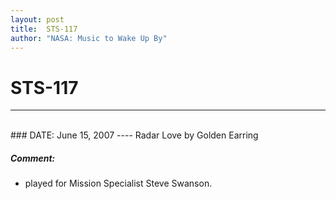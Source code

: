 ```yaml
---
layout: post
title:  STS-117
author: "NASA: Music to Wake Up By"
---
```


# STS-117
----
<br/>
### DATE: June 15, 2007
----
Radar Love by Golden Earring

##### Comment:
* played for Mission Specialist Steve Swanson.
